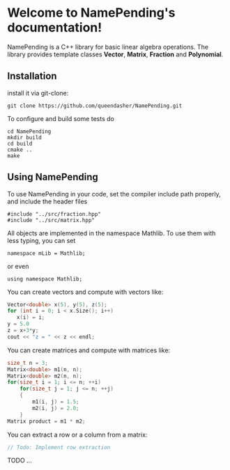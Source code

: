 # Welcome to NamePending's documentation!


NamePending is a C++ library for basic linear algebra operations.
The library provides template classes **Vector**, **Matrix**, **Fraction** and **Polynomial**.

## Installation

install it via git-clone:

    git clone https://github.com/queendasher/NamePending.git


To configure and build some tests do

    cd NamePending
    mkdir build
    cd build
    cmake ..
    make
    

## Using NamePending

To use NamePending in your code, set the compiler include path properly, and include the header files

    #include "../src/fraction.hpp"
    #include "../src/matrix.hpp"

All objects are implemented in the namespace Mathlib. To use them with less typing, you can set

    namespace mLib = Mathlib;

or even

    
    using namespace Mathlib;

    

You can create vectors and compute with vectors like:

                 
```cpp
Vector<double> x(5), y(5), z(5);
for (int i = 0; i < x.Size(); i++)
   x(i) = i;
y = 5.0
z = x+3*y;
cout << "z = " << z << endl;
```

You can create matrices and compute with matrices like:

```cpp
size_t n = 3;
Matrix<double> m1(n, n);
Matrix<double> m2(n, n);
for(size_t i = 1; i <= n; ++i)
    for(size_t j = 1; j <= n; ++j)
    {
        m1(i, j) = 1.5;
        m2(i, j) = 2.0;
    }
Matrix product = m1 * m2;
```

You can extract a row or a column from a matrix:

```cpp
// Todo: Implement row extraction
```

TODO ...  

   
